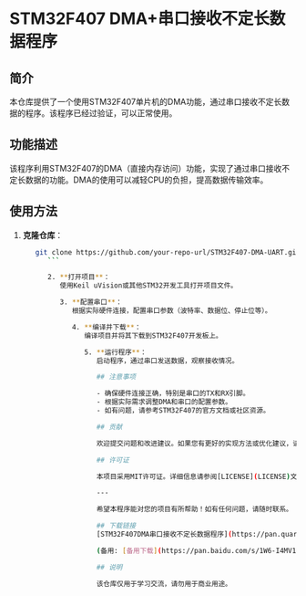 # STM32F407 DMA+串口接收不定长数据程序

## 简介

本仓库提供了一个使用STM32F407单片机的DMA功能，通过串口接收不定长数据的程序。该程序已经过验证，可以正常使用。

## 功能描述

该程序利用STM32F407的DMA（直接内存访问）功能，实现了通过串口接收不定长数据的功能。DMA的使用可以减轻CPU的负担，提高数据传输效率。

## 使用方法

1. **克隆仓库**：
   ```sh
      git clone https://github.com/your-repo-url/STM32F407-DMA-UART.git
         ```

         2. **打开项目**：
            使用Keil uVision或其他STM32开发工具打开项目文件。

            3. **配置串口**：
               根据实际硬件连接，配置串口参数（波特率、数据位、停止位等）。

               4. **编译并下载**：
                  编译项目并将其下载到STM32F407开发板上。

                  5. **运行程序**：
                     启动程序，通过串口发送数据，观察接收情况。

                     ## 注意事项

                     - 确保硬件连接正确，特别是串口的TX和RX引脚。
                     - 根据实际需求调整DMA和串口的配置参数。
                     - 如有问题，请参考STM32F407的官方文档或社区资源。

                     ## 贡献

                     欢迎提交问题和改进建议。如果您有更好的实现方法或优化建议，请提交Pull Request。

                     ## 许可证

                     本项目采用MIT许可证。详细信息请参阅[LICENSE](LICENSE)文件。

                     ---

                     希望本程序能对您的项目有所帮助！如有任何问题，请随时联系。

                     ## 下载链接
                     [STM32F407DMA串口接收不定长数据程序](https://pan.quark.cn/s/68bc5eecef42) 

                     (备用: [备用下载](https://pan.baidu.com/s/1W6-I4MV1Pt7jAbWFoAvcsQ?pwd=1234))

                     ## 说明

                     该仓库仅用于学习交流，请勿用于商业用途。
